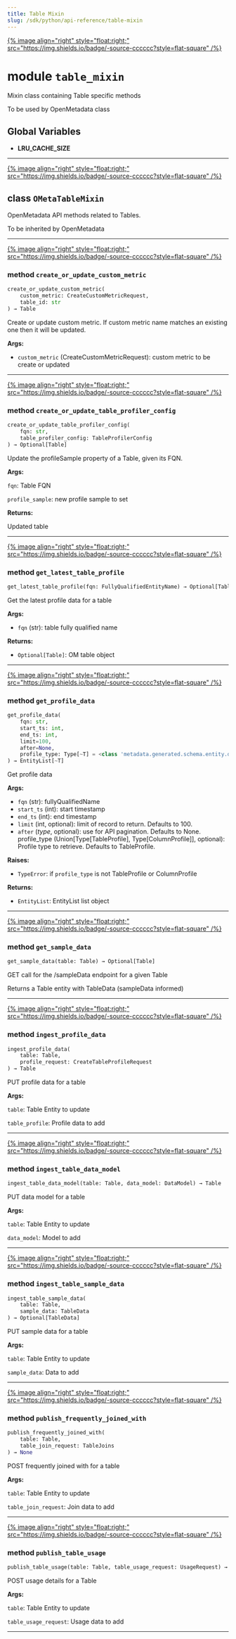 ```yaml
---
title: Table Mixin
slug: /sdk/python/api-reference/table-mixin
---
```




[{% image align="right" style="float:right;" src="https://img.shields.io/badge/-source-cccccc?style=flat-square" /%}](https://github.com/open-metadata/OpenMetadata/tree/main/ingestion/src/metadata/ingestion/ometa/mixins/table_mixin.py#L0")

# module `table_mixin`
Mixin class containing Table specific methods 

To be used by OpenMetadata class 

**Global Variables**
---------------
- **LRU_CACHE_SIZE**


---

[{% image align="right" style="float:right;" src="https://img.shields.io/badge/-source-cccccc?style=flat-square" /%}](https://github.com/open-metadata/OpenMetadata/tree/main/ingestion/src/metadata/ingestion/ometa/mixins/table_mixin.py#L51")

## class `OMetaTableMixin`
OpenMetadata API methods related to Tables. 

To be inherited by OpenMetadata 




---

[{% image align="right" style="float:right;" src="https://img.shields.io/badge/-source-cccccc?style=flat-square" /%}](https://github.com/open-metadata/OpenMetadata/tree/main/ingestion/src/metadata/ingestion/ometa/mixins/table_mixin.py#L295")

### method `create_or_update_custom_metric`

```python
create_or_update_custom_metric(
    custom_metric: CreateCustomMetricRequest,
    table_id: str
) → Table
```

Create or update custom metric. If custom metric name matches an existing one then it will be updated. 



**Args:**
 
 - `custom_metric` (CreateCustomMetricRequest):  custom metric to be create or updated 

---

[{% image align="right" style="float:right;" src="https://img.shields.io/badge/-source-cccccc?style=flat-square" /%}](https://github.com/open-metadata/OpenMetadata/tree/main/ingestion/src/metadata/ingestion/ometa/mixins/table_mixin.py#L210")

### method `create_or_update_table_profiler_config`

```python
create_or_update_table_profiler_config(
    fqn: str,
    table_profiler_config: TableProfilerConfig
) → Optional[Table]
```

Update the profileSample property of a Table, given its FQN.

**Args:**

`fqn`: Table FQN 

`profile_sample`: new profile sample to set 

**Returns:**

Updated table 

---

[{% image align="right" style="float:right;" src="https://img.shields.io/badge/-source-cccccc?style=flat-square" /%}](https://github.com/open-metadata/OpenMetadata/tree/main/ingestion/src/metadata/ingestion/ometa/mixins/table_mixin.py#L282")

### method `get_latest_table_profile`

```python
get_latest_table_profile(fqn: FullyQualifiedEntityName) → Optional[Table]
```

Get the latest profile data for a table 



**Args:**
 
 - `fqn` (str):  table fully qualified name 



**Returns:**
 
 - `Optional[Table]`:  OM table object 

---

[{% image align="right" style="float:right;" src="https://img.shields.io/badge/-source-cccccc?style=flat-square" /%}](https://github.com/open-metadata/OpenMetadata/tree/main/ingestion/src/metadata/ingestion/ometa/mixins/table_mixin.py#L230")

### method `get_profile_data`

```python
get_profile_data(
    fqn: str,
    start_ts: int,
    end_ts: int,
    limit=100,
    after=None,
    profile_type: Type[~T] = <class 'metadata.generated.schema.entity.data.table.TableProfile'>
) → EntityList[~T]
```

Get profile data 



**Args:**
 
 - `fqn` (str):  fullyQualifiedName 
 - `start_ts` (int):  start timestamp 
 - `end_ts` (int):  end timestamp 
 - `limit` (int, optional):  limit of record to return. Defaults to 100. 
 - `after` (_type_, optional):  use for API pagination. Defaults to None. profile_type (Union[Type[TableProfile], Type[ColumnProfile]], optional):  Profile type to retrieve. Defaults to TableProfile. 



**Raises:**
 
 - `TypeError`:  if `profile_type` is not TableProfile or ColumnProfile 



**Returns:**
 
 - `EntityList`:  EntityList list object 

---

[{% image align="right" style="float:right;" src="https://img.shields.io/badge/-source-cccccc?style=flat-square" /%}](https://github.com/open-metadata/OpenMetadata/tree/main/ingestion/src/metadata/ingestion/ometa/mixins/table_mixin.py#L97")

### method `get_sample_data`

```python
get_sample_data(table: Table) → Optional[Table]
```

GET call for the /sampleData endpoint for a given Table 

Returns a Table entity with TableData (sampleData informed) 

---

[{% image align="right" style="float:right;" src="https://img.shields.io/badge/-source-cccccc?style=flat-square" /%}](https://github.com/open-metadata/OpenMetadata/tree/main/ingestion/src/metadata/ingestion/ometa/mixins/table_mixin.py#L130")

### method `ingest_profile_data`

```python
ingest_profile_data(
    table: Table,
    profile_request: CreateTableProfileRequest
) → Table
```

PUT profile data for a table

**Args:**

`table`: Table Entity to update 

`table_profile`: Profile data to add 

---

[{% image align="right" style="float:right;" src="https://img.shields.io/badge/-source-cccccc?style=flat-square" /%}](https://github.com/open-metadata/OpenMetadata/tree/main/ingestion/src/metadata/ingestion/ometa/mixins/table_mixin.py#L145")

### method `ingest_table_data_model`

```python
ingest_table_data_model(table: Table, data_model: DataModel) → Table
```

PUT data model for a table

**Args:**

`table`: Table Entity to update 

`data_model`: Model to add 

---

[{% image align="right" style="float:right;" src="https://img.shields.io/badge/-source-cccccc?style=flat-square" /%}](https://github.com/open-metadata/OpenMetadata/tree/main/ingestion/src/metadata/ingestion/ometa/mixins/table_mixin.py#L60")

### method `ingest_table_sample_data`

```python
ingest_table_sample_data(
    table: Table,
    sample_data: TableData
) → Optional[TableData]
```

PUT sample data for a table

**Args:**

`table`: Table Entity to update 

`sample_data`: Data to add 

---

[{% image align="right" style="float:right;" src="https://img.shields.io/badge/-source-cccccc?style=flat-square" /%}](https://github.com/open-metadata/OpenMetadata/tree/main/ingestion/src/metadata/ingestion/ometa/mixins/table_mixin.py#L172")

### method `publish_frequently_joined_with`

```python
publish_frequently_joined_with(
    table: Table,
    table_join_request: TableJoins
) → None
```

POST frequently joined with for a table

**Args:**

`table`: Table Entity to update 

`table_join_request`: Join data to add 

---

[{% image align="right" style="float:right;" src="https://img.shields.io/badge/-source-cccccc?style=flat-square" /%}](https://github.com/open-metadata/OpenMetadata/tree/main/ingestion/src/metadata/ingestion/ometa/mixins/table_mixin.py#L158")

### method `publish_table_usage`

```python
publish_table_usage(table: Table, table_usage_request: UsageRequest) → None
```

POST usage details for a Table

**Args:**

`table`: Table Entity to update 

`table_usage_request`: Usage data to add 




---


